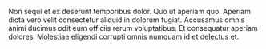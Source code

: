 Non sequi et ex deserunt temporibus dolor. Quo ut aperiam quo. Aperiam dicta vero velit consectetur aliquid in dolorum fugiat. Accusamus omnis animi ducimus odit eum officiis rerum voluptatibus. Et consequatur aperiam dolores. Molestiae eligendi corrupti omnis numquam id et delectus et.